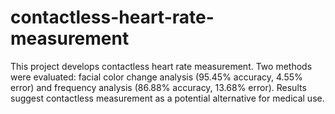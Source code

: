 # contactless-heart-rate-measurement
This project develops contactless heart rate measurement. Two methods were evaluated: facial color change analysis (95.45% accuracy, 4.55% error) and frequency analysis (86.88% accuracy, 13.68% error). Results suggest contactless measurement as a potential alternative for medical use.
